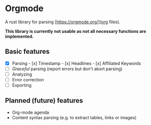 # Orgmode

A rust library for parsing [https://orgmode.org/](org files).

**This library is currently not usable as not all necessary functions are implemented.**

## Basic features

- [x] Parsing
      - [x] Timestamp
      - [x] Headlines
      - [x] Affiliated Keywords
- [ ] *Graceful* parsing (report errors but don't abort parsing)
- [ ] Analyzing
- [ ] Error correction
- [ ] Exporting

## Planned (future) features

- Org-mode agenda
- Content syntax parsing (e.g. to extract tables, links or images)
